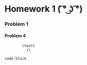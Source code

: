 # Homework 1      ( ͡° ͜ʖ ͡°) 

### Problem 1

#### Problem 4


            (test)
              /\

```
code block
```